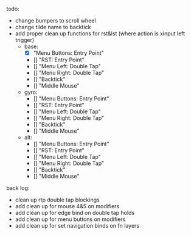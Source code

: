 todo:
 - change bumpers to scroll wheel
 - change tilde name to backtick
 - add proper clean up functions for rst&lst (where action is xinput left trigger)
    - base:
        - [x] "Menu Buttons: Entry Point" 
        - [] "RST: Entry Point"
        - [] "Menu Left: Double Tap"
        - [] "Menu Right: Double Tap"
        - [] "Backtick"
        - [] "Middle Mouse"
    - gyro:
        - [] "Menu Buttons: Entry Point"
        - [] "RST: Entry Point"
        - [] "Menu Left: Double Tap"
        - [] "Menu Right: Double Tap"
        - [] "Backtick"
        - [] "Middle Mouse"
    - alt:
        - [] "Menu Buttons: Entry Point"
        - [] "RST: Entry Point"
        - [] "Menu Left: Double Tap"
        - [] "Menu Right: Double Tap"
        - [] "Backtick"
        - [] "Middle Mouse"

 back log:
 - clean up rtp double tap blockings
 - add clean up for mouse 4&5 on modifiers
 - add clean up for edge bind on double tap holds
 - add clean up for menu buttons on modifiers
 - add clean up for set navigation binds on fn layers




